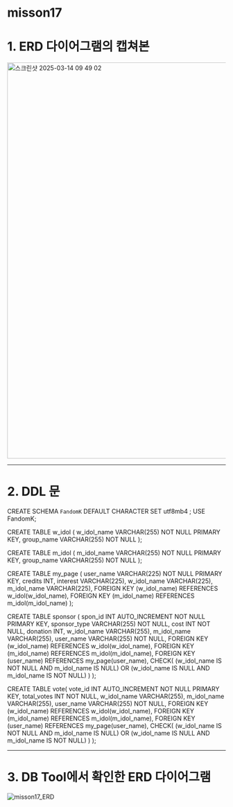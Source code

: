# misson17

# 1. ERD 다이어그램의 캡쳐본
<img width="914" alt="스크린샷 2025-03-14 09 49 02" src="https://github.com/user-attachments/assets/97391bd7-25d9-4ff0-a6a6-0a4550090a29" />

---

# 2.  DDL 문
CREATE SCHEMA `FandomK` DEFAULT CHARACTER SET utf8mb4 ;
USE FandomK;

CREATE TABLE w_idol (
	w_idol_name VARCHAR(255) NOT NULL PRIMARY KEY,
	group_name VARCHAR(255) NOT NULL
);

CREATE TABLE m_idol (
	m_idol_name VARCHAR(255) NOT NULL PRIMARY KEY,
	group_name VARCHAR(255) NOT NULL
);

CREATE TABLE my_page (
	user_name VARCHAR(225) NOT NULL PRIMARY KEY,
    credits INT,
    interest VARCHAR(225),
    w_idol_name VARCHAR(225),
    m_idol_name VARCHAR(225),
    FOREIGN KEY (w_idol_name) REFERENCES w_idol(w_idol_name),
    FOREIGN KEY (m_idol_name) REFERENCES m_idol(m_idol_name)
);

CREATE TABLE sponsor (
	spon_id INT AUTO_INCREMENT NOT NULL PRIMARY KEY,
	sponsor_type VARCHAR(255) NOT NULL,
	cost INT NOT NULL,
    donation INT,
    w_idol_name VARCHAR(255),
	m_idol_name VARCHAR(255),
    user_name VARCHAR(255) NOT NULL,
    FOREIGN KEY (w_idol_name) REFERENCES w_idol(w_idol_name),
    FOREIGN KEY (m_idol_name) REFERENCES m_idol(m_idol_name),
    FOREIGN KEY (user_name) REFERENCES my_page(user_name),
    CHECK(
		(w_idol_name IS NOT NULL AND m_idol_name IS NULL)
        OR (w_idol_name IS NULL AND m_idol_name IS NOT NULL)
    )
);

CREATE TABLE vote(
	vote_id INT AUTO_INCREMENT NOT NULL PRIMARY KEY,
    total_votes INT NOT NULL,
    w_idol_name VARCHAR(255),
	m_idol_name VARCHAR(255),
    user_name VARCHAR(255) NOT NULL,
    FOREIGN KEY (w_idol_name) REFERENCES w_idol(w_idol_name),
    FOREIGN KEY (m_idol_name) REFERENCES m_idol(m_idol_name),
    FOREIGN KEY (user_name) REFERENCES my_page(user_name),
    CHECK(
		(w_idol_name IS NOT NULL AND m_idol_name IS NULL)
        OR (w_idol_name IS NULL AND m_idol_name IS NOT NULL)
    )
);

---
# 3. DB Tool에서 확인한 ERD 다이어그램
![misson17_ERD](https://github.com/user-attachments/assets/170d44d2-b5a8-4a08-b5dd-20fa41368aa5)
